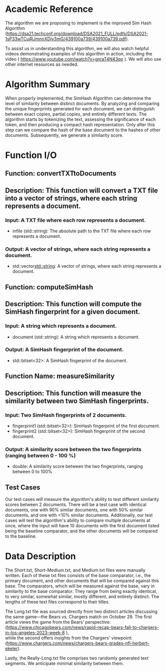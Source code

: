 # Academic Reference

The algorithm we are proposing to implement is the improved Sim Hash Algorithm (https://dsa21.techconf.org/download/DSA2021_FULL/pdfs/DSA2021-1sP33wTCujRJmnnXDjv3mG/439100a739/439100a739.pdf).

To assist us in understanding this algorithm, we will also watch helpful videos demonstrating examples of this algorithm in action, including the video ( https://www.youtube.com/watch?v=gnraT4N43qo ). We will also use other internet resources as needed.

# Algorithm Summary

When properly implemented, the SimHash Algorithm can determine the level of similarity between distinct documents. By analyzing and comparing the unique fingerprints generated for each document, we can distinguish between exact copies, partial copies, and entirely different texts. The algorithm starts by tokenizing the text, assessing the significance of each token, and then producing a compact hash representation. Only after this step can we compare the hash of the base document to the hashes of other documents. Subsequently, we generate a similarity score.

# Function I/O

## Function: convertTXTtoDocuments
## Description: This function will convert a TXT file into a vector of strings, where each string represents a document.
### Input: A TXT file where each row represents a document.
 - infile (std::string): The absolute path to the TXT file where each row represents a document.
### Output: A vector of strings, where each string represents a document.
 - std::vector<std::string>: A vector of strings, where each string represents a document.
## Function: computeSimHash
## Description: This function will compute the SimHash fingerprint for a given document.
### Input: A string which represents a document.
 - document (std::string): A string which represents a document.
### Output: A SimHash fingerprint of the document.
 - std::bitset<32>: A SimHash fingerprint of the document.

## Function Name: measureSimilarity
## Description: This function will measure the similarity between two SimHash fingerprints.
### Input: Two SimHash fingerprints of 2 documents.
 - fingerprint1 (std::bitset<32>): SimHash fingerprint of the first document.
 - fingerprint2 (std::bitset<32>): SimHash fingerprint of the second document.
### Output: A similarity score between the two fingerprints (ranging between 0 - 100 %)
 - double: A similarity score between the two fingerprints, ranging between 0 to 100%

## Test Cases
Our test cases will measure the algorithm's ability to test different similarity scores between 2 documents. There will be a test case with identical documents, one with 90% similar documents, one with 50% similar documents, and one with <10% similar documents. Additionally, our test cases will test the algorithm's ability to compare multiple documents at once, where the input will have 10 documents with the first document listed being the baseline comparator, and the other documents will be compared to the baseline.

# Data Description

The Short.txt, Short-Medium.txt, and Medium.txt files were manually written. Each of these txt files consists of the base comparator, i.e., the primary document, and other documents that will be compared against this base. The comparators, which will be measured against the base, vary in similarity to the base comparator. They range from being exactly identical, to very similar, somewhat similar, mostly different, and entirely distinct. The lengths of these text files correspond to their titles.

The Long.txt file was sourced directly from two distinct articles discussing the same game—the Bears vs. Chargers match on October 29. The first article views the game from the Bears' perspective: (https://www.chicagobears.com/news/rapid-recap-bears-fall-to-chargers-in-los-angeles-2023-week-8 ),  
while the second offers insights from the Chargers' viewpoint: (https://www.chargers.com/news/chargers-bears-grades-nfl-herbert-ekeler).

Lastly, the Really-Long.txt file comprises two randomly generated text segments. We anticipate minimal similarity between them.
